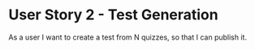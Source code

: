 # User Story 2 - Test Generation
As a user I want to create a test from N quizzes, so that I can publish it.
